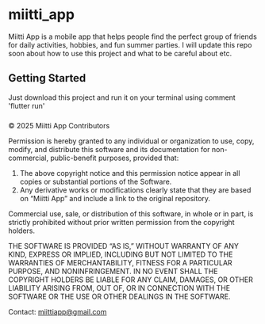 # miitti_app

Miitti App is a mobile app that helps people find the perfect group of friends for daily activities, hobbies, and fun summer parties.
I will update this repo soon about how to use this project and what to be careful about etc.

## Getting Started
Just download this project and run it on your terminal using comment 'flutter run'

###
© 2025 Miitti App Contributors

Permission is hereby granted to any individual or organization to use, copy, modify, and distribute this software and its documentation for non-commercial, public-benefit purposes, provided that:

  1. The above copyright notice and this permission notice appear in all copies or substantial portions of the Software.
  2. Any derivative works or modifications clearly state that they are based on “Miitti App” and include a link to the original repository.

Commercial use, sale, or distribution of this software, in whole or in part, is strictly prohibited without prior written permission from the copyright holders.  

THE SOFTWARE IS PROVIDED “AS IS,” WITHOUT WARRANTY OF ANY KIND, EXPRESS OR IMPLIED, INCLUDING BUT NOT LIMITED TO THE WARRANTIES OF MERCHANTABILITY, FITNESS FOR A PARTICULAR PURPOSE, AND NONINFRINGEMENT. IN NO EVENT SHALL THE COPYRIGHT HOLDERS BE LIABLE FOR ANY CLAIM, DAMAGES, OR OTHER LIABILITY ARISING FROM, OUT OF, OR IN CONNECTION WITH THE SOFTWARE OR THE USE OR OTHER DEALINGS IN THE SOFTWARE.

Contact: miittiapp@gmail.com












